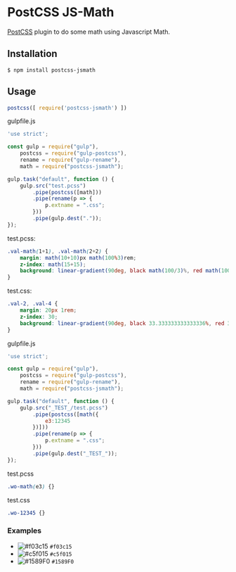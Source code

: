 # PostCSS JS-Math 

[PostCSS] plugin to do some math using Javascript <span color='#fff'>Math</span>.

[PostCSS]: https://github.com/postcss/postcss


## Installation

```console
$ npm install postcss-jsmath
```

## Usage

```js
postcss([ require('postcss-jsmath') ])
```

gulpfile.js
```js
'use strict';

const gulp = require("gulp"),
    postcss = require("gulp-postcss"),
    rename = require("gulp-rename"),
    math = require("postcss-jsmath");

gulp.task("default", function () {
    gulp.src("test.pcss")
        .pipe(postcss([math]))
        .pipe(rename(p => {
            p.extname = ".css";
        }))
        .pipe(gulp.dest("."));
});
```

test.pcss: 
```scss
.val-math(1+1), .val-math(2+2) {
    margin: math(10+10)px math(100%3)rem;
    z-index: math(15+15);
    background: linear-gradient(90deg, black math(100/3)%, red math(100/3)%, blue math(100/3)%);
}
```
test.css:
```css
.val-2, .val-4 {
    margin: 20px 1rem;
    z-index: 30;
    background: linear-gradient(90deg, black 33.333333333333336%, red 33.333333333333336%, blue 33.333333333333336%);
}
```

gulpfile.js
```js
'use strict';

const gulp = require("gulp"),
    postcss = require("gulp-postcss"),
    rename = require("gulp-rename"),
    math = require("postcss-jsmath");

gulp.task("default", function () {
    gulp.src("_TEST_/test.pcss")
        .pipe(postcss([math({
			e3:12345
		})]))
        .pipe(rename(p => {
            p.extname = ".css";
        }))
        .pipe(gulp.dest("_TEST_"));
});
```

test.pcss
```scss
.wo-math(e3) {}
```

test.css
```css
.wo-12345 {}
```

### Examples
- ![#f03c15](https://placehold.it/15/f03c15/000000?text=sameer) `#f03c15`
- ![#c5f015](https://placehold.it/15/c5f015/000000?text=+) `#c5f015`
- ![#1589F0](https://placehold.it/15/1589F0/000000?text=+) `#1589F0`

